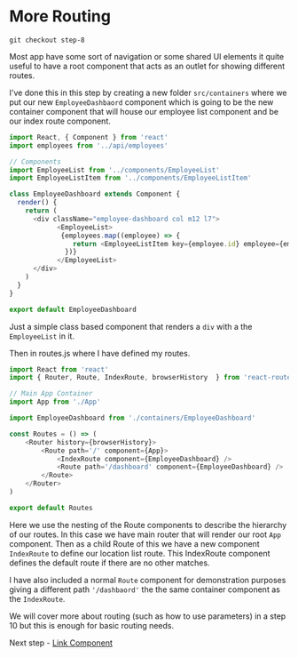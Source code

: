 # More Routing

```
git checkout step-8
```

Most app have some sort of navigation or some shared UI elements it quite useful to have a root component that acts as an outlet for showing 
different routes.

I've done this in this step by creating a new folder `src/containers` where we put our new `EmployeeDashbaord`
component which is going to be the new container component that will house our employee list component and be
our index route component.

``` javascript
import React, { Component } from 'react'
import employees from '../api/employees'

// Components
import EmployeeList from '../components/EmployeeList'
import EmployeeListItem from '../components/EmployeeListItem'

class EmployeeDashboard extends Component {
  render() {
    return (
      <div className="employee-dashboard col m12 l7">
            <EmployeeList>
             {employees.map((employee) => {
                return <EmployeeListItem key={employee.id} employee={employee} />
              })}
            </EmployeeList>
      </div>
    )
  }
}

export default EmployeeDashboard


```
Just a simple class based component that renders a `div` with a the `EmployeeList` in it.

Then in routes.js where I have defined my routes.

``` javascript
import React from 'react'
import { Router, Route, IndexRoute, browserHistory  } from 'react-router'

// Main App Container
import App from './App'

import EmployeeDashboard from './containers/EmployeeDashboard'

const Routes = () => (
    <Router history={browserHistory}>
        <Route path='/' component={App}>
            <IndexRoute component={EmployeeDashboard} />
            <Route path='/dashboard' component={EmployeeDashboard} />
        </Route>
    </Router>
)

export default Routes
```

Here we use the nesting of the Route components to describe the hierarchy of our routes. In this case we have main router
that will render our root `App` component. Then as a child Route of this we have a new component `IndexRoute` to 
define our location list route. This IndexRoute component defines the default route if there are no other matches.

I have also included a normal `Route` component for demonstration purposes giving a different path `'/dashbaord'` the the same container component
as the `IndexRoute`.

We will cover more about routing (such as how to use parameters) in a step 10 but this is enough for basic routing needs.

Next step - [Link Component](09-Link-Component.md)